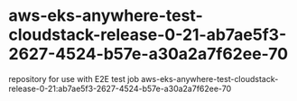 # aws-eks-anywhere-test-cloudstack-release-0-21-ab7ae5f3-2627-4524-b57e-a30a2a7f62ee-70
repository for use with E2E test job aws-eks-anywhere-test-cloudstack-release-0-21:ab7ae5f3-2627-4524-b57e-a30a2a7f62ee-70
